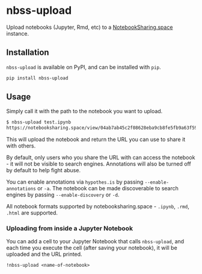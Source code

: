 # nbss-upload

Upload notebooks (Jupyter, Rmd, etc) to a [NotebookSharing.space](https://notebooksharing.space)
instance.

## Installation

`nbss-upload` is available on PyPI, and can be installed with `pip`.

```bash
pip install nbss-upload
```

## Usage

Simply call it with the path to the notebook you want to upload.

```bash
$ nbss-upload test.ipynb
https://notebooksharing.space/view/04ab7ab45c2f08628eba9cb8fe5fb9a63f5961d5dfce622b9e26974ddc138916
```

This will upload the notebook and return the URL you can use to share it with others.

By default, only users who you share the URL with can access the notebook - it will
not be visible to search engines. Annotations will also be turned off by default to
help fight abuse.

You can enable annotations via `hypothes.is` by passing `--enable-annotations` or `-a`.
The notebook can be made discoverable to search engines by passing `--enable-discovery`
or `-d`.

All notebook formats supported by notebooksharing.space - `.ipynb`, `.rmd`, `.html`
are supported.

### Uploading from inside a Jupyter Notebook

You can add a cell to your Jupyter Notebook that calls `nbss-upload`, and each
time you execute the cell (after saving your notebook), it will be uploaded and the
URL printed.

```
!nbss-upload <name-of-notebook>
```

